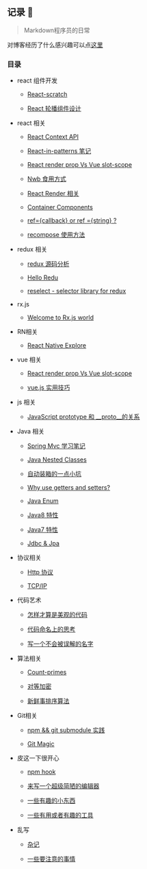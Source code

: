 ## 记录 📝

> Markdown程序员的日常

对博客经历了什么感兴趣可以点[这里](https://github.com/Nbsaw/notes/blob/master/CHANGELOG.md)

### 目录

- react 组件开发

  - [React-scratch](https://github.com/Nbsaw/notes/issues/51)

  - [React 轮播组件设计](https://github.com/Nbsaw/notes/issues/48)

- react 相关

  - [React Context API](https://github.com/Nbsaw/notes/issues/62)

  - [React-in-patterns 笔记](https://github.com/Nbsaw/notes/issues/61)

  - [React render prop Vs Vue slot-scope](https://github.com/Nbsaw/notes/issues/53)
  
  - [Nwb 食用方式](https://github.com/Nbsaw/notes/issues/52)

  - [React Render 相关](https://github.com/Nbsaw/notes/issues/45)

  - [Container Components](https://github.com/Nbsaw/notes/issues/44)

  - [ref={callback} or ref ={string} ? ](https://github.com/Nbsaw/notes/issues/43)

  - [recompose 使用方法](https://github.com/Nbsaw/notes/issues/41)

- redux 相关

  - [redux 源码分析](https://github.com/Nbsaw/notes/issues/55)

  - [Hello Redu](https://github.com/Nbsaw/notes/issues/46)

  - [reselect - selector library for redux](https://github.com/Nbsaw/notes/issues/42)

- rx.js

  - [Welcome to Rx.js world](https://github.com/Nbsaw/notes/issues/49)

- RN相关

  - [React Native Explore](https://github.com/Nbsaw/notes/issues/36)

- vue 相关

  - [React render prop Vs Vue slot-scope](https://github.com/Nbsaw/notes/issues/53)

  - [vue.js 实用技巧](https://github.com/Nbsaw/notes/issues/37)

- js 相关

  - [JavaScript prototype 和 __proto__的关系](https://github.com/Nbsaw/notes/issues/24)

- Java 相关

  - [Spring Mvc 学习笔记 ](https://github.com/Nbsaw/notes/issues/15)

  - [Java Nested Classes](https://github.com/Nbsaw/notes/issues/27)

  - [自动装箱的一点小坑 ](https://github.com/Nbsaw/notes/issues/26)

  - [Why use getters and setters?](https://github.com/Nbsaw/notes/issues/25)

  - [Java Enum](https://github.com/Nbsaw/notes/issues/21)

  - [Java8 特性](https://github.com/Nbsaw/notes/issues/20)

  - [Java7 特性](https://github.com/Nbsaw/notes/issues/19)

  - [Jdbc & Jpa](https://github.com/Nbsaw/notes/issues/31)

- 协议相关

  - [Http 协议](https://github.com/Nbsaw/notes/issues/17)

  - [TCP/IP](https://github.com/Nbsaw/notes/issues/18)
  
- 代码艺术

  - [怎样才算是美观的代码](https://github.com/Nbsaw/notes/issues/58)
  
  - [代码命名上的思考](https://github.com/Nbsaw/notes/issues/57)
  
  - [写一个不会被误解的名字](https://github.com/Nbsaw/notes/issues/56)

- 算法相关
  
  - [Count-primes](https://github.com/Nbsaw/notes/issues/59)
  
  - [对等加密](https://github.com/Nbsaw/notes/issues/60)
  
  - [新鲜事排序算法](https://github.com/Nbsaw/notes/issues/14)
  
- Git相关
  
  - [npm && git submodule 实践](https://github.com/Nbsaw/notes/issues/54)
  
  - [Git Magic](https://github.com/Nbsaw/notes/issues/47)

- 皮这一下很开心

  - [npm hook](https://github.com/Nbsaw/notes/issues/63)

  - [来写一个超级简陋的编辑器](https://github.com/Nbsaw/notes/issues/40)

  - [一些有趣的小东西](https://github.com/Nbsaw/notes/issues/4)
  
  - [一些有用或者有趣的工具](https://github.com/Nbsaw/notes/issues/6)

- 乱写

  - [杂记](https://github.com/Nbsaw/notes/issues/39)
  
  - [一些要注意的事情](https://github.com/Nbsaw/notes/issues/11)
